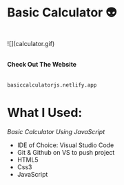 # Basic Calculator :alien:


<br>
![](calculator.gif)

<br>
<br>

<b>Check Out The Website</b>
```sh
   
basiccalculatorjs.netlify.app

   ```


# What I Used:

<em>Basic Calculator Using JavaScript</em>
* IDE of Choice: Visual Studio Code
* Git & Github on VS to push project
* HTML5
* Css3
* JavaScript



